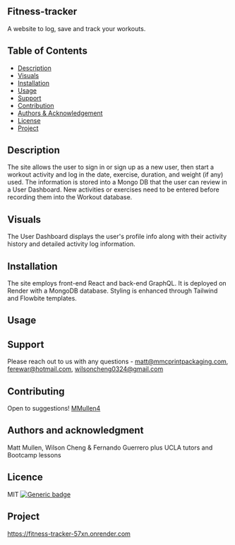 ## Fitness-tracker
A website to log, save and track your workouts. 

## Table of Contents
  - [Description](#project-description)
  - [Visuals](#visuals)
  - [Installation](#installation)
  - [Usage](#usage)
  - [Support](#support)
  - [Contribution](#contribution)
  - [Authors & Acknowledgement](#authors-and-acknowledgment)
  - [License](#license)
  - [Project](#project-status)


## Description
The site allows the user to sign in or sign up as a new user, then start a workout activity and log in the date, exercise, duration, and weight (if any) used.  The information is stored into a Mongo DB that the user can review in a User Dashboard.  New activities or exercises need to be entered before recording them into the Workout database.  

## Visuals
The User Dashboard displays the user's profile info along with their activity history and detailed activity log information. 


## Installation
The site employs front-end React and back-end GraphQL.  It is deployed on Render with a MongoDB database.  Styling is enhanced through Tailwind and Flowbite templates.


## Usage


## Support
Please reach out to us with any questions - 
matt@mmcprintpackaging.com,
ferewar@hotmail.com,
wilsoncheng0324@gmail.com


## Contributing
Open to suggestions!
[MMullen4](https://github.com/MMullen4)



## Authors and acknowledgment
Matt Mullen, Wilson Cheng & Fernando Guerrero
plus UCLA tutors and Bootcamp lessons


## Licence
MIT
  [![Generic badge](https://img.shields.io/badge/License-MIT-green.svg)](https://choosealicense.com/licenses/mit/.)


## Project
https://fitness-tracker-57xn.onrender.com
